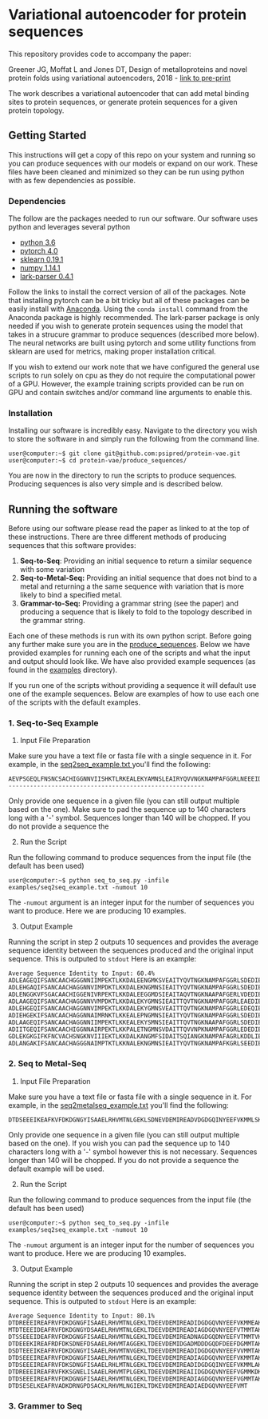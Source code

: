 # Variational autoencoder for protein sequences

This repository provides code to accompany the paper:

Greener JG, Moffat L and Jones DT, Design of metalloproteins and novel protein folds using variational autoencoders, 2018 - [link to pre-print](https://arxiv.org/abs/1806.09900)

The work describes a variational autoencoder that can add metal binding sites to protein sequences, or generate protein sequences for a given protein topology.

## Getting Started
This instructions will get a copy of this repo on your system and running so you can produce sequences with our models or expand on our work. These files have been cleaned and minimized so they can be run using python with as few dependencies as possible.

### Dependencies
The follow are the packages needed to run our software. Our software uses python and leverages several python 
* [python 3.6](https://www.python.org/)
* [pytorch 4.0](https://pytorch.org/)
* [sklearn 0.19.1](http://scikit-learn.org/stable/)
* [numpy 1.14.1](http://www.numpy.org/)
* [lark-parser 0.4.1](https://github.com/lark-parser/lark)

Follow the links to install the correct version of all of the packages. Note that installing pytorch can be a bit tricky but all of these packages can be easily install with [Anaconda](https://anaconda.org/). Using the `conda install` command from the Anaconda package is highly recommended. The lark-parser package is only needed if you wish to generate protein sequences using the model that takes in a strucure grammar to produce sequences (described more below). The neural networks are built using pytorch and some utility functions from sklearn are used for metrics, making proper installation critical. 

If you wish to extend our work note that we have configured the general use scripts to run solely on cpu as they do not require the computational power of a GPU. However, the example training scripts provided can be run on GPU and contain switches and/or command line arguments to enable this. 

### Installation

Installing our software is incredibly easy. Navigate to the directory you wish to store the software in and simply run the following from the command line. 
```console
user@computer:~$ git clone git@github.com:psipred/protein-vae.git
user@computer:~$ cd protein-vae/produce_sequences/
```
You are now in the directory to run the scripts to produce sequences. Producing sequences is also very simple and is described below. 

## Running the software
Before using our software please read the paper as linked to at the top of these instructions. There are three different methods of producing sequences that this software provides:
1. **Seq-to-Seq**: Providing an initial sequence to return a similar sequence with some variation
2. **Seq-to-Metal-Seq:** Providing an initial sequence that does not bind to a metal and returning a the same sequence with variation that is more likely to bind a specified metal. 
3. **Grammar-to-Seq:** Providing a grammar string (see the paper) and producing a sequence that is likely to fold to the topology described in the grammar string. 

Each one of these methods is run with its own python script. Before going any further make sure you are in the [produce_sequences](produce_sequences/). Below we have provided examples for running each one of the scripts and what the input and output should look like. We have also provided example sequences (as found in the [examples](produce_sequences/examples/) directory). 

If you run one of the scripts without providing a sequence it will default use one of the example sequences. Below are examples of how to use each one of the scripts with the default examples. 

### 1. Seq-to-Seq Example
1. Input File Preparation

Make sure you have a text file or fasta file with a single sequence in it. For example, in the [seq2seq_example.txt
](produce_sequences/examples/seq2seq_example.txt) you'll find the following: 
```
AEVPSGEQLFNSNCSACHIGGNNVIISHKTLRKEALEKYAMNSLEAIRYQVVNGKNAMPAFGGRLNEEEIDAIATYVLGQAELD--------------------------------------------------------
```
Only provide one sequence in a given file (you can still output multiple based on the one). Make sure to pad the sequence up to 140 characters long with a '-' symbol. Sequences longer than 140 will be chopped. If you do not provide a sequence the 

2. Run the Script

Run the following command to produce sequences from the input file (the default has been used)
```console
user@computer:~$ python seq_to_seq.py -infile examples/seq2seq_example.txt -numout 10
```
The `-numout` argument is an integer input for the number of sequences you want to produce. Here we are producing 10 examples. 

3. Output Example

Running the script in step 2 outputs 10 sequences and provides the average sequence identity between the sequences produced and the original input sequence. This is outputed to `stdout` Here is an example:
```
Average Sequence Identity to Input: 60.4%
ADLEAGEQIFSANCAACHGGGNNIIMPEKTLKKDALEENGMKSVEAITYQVTNGKNAMPAFGGRLSDEDIEDVANYVLSQAEKGW
ADLEHGAQIFSANCAACHAGGNNVIMPDKTLKKDALEKNGMNSIEAITYQVTNGKNAMPAFGGRLSDEDIEDVANYVLSQAEKGW
ADLENGGKVFSGACAACHIGGENIVRPEKTLKKDALEEGGMDSIEAITAQVTNGKNAAPAFGERLVDEDIEDVAEYVL
ADLAAGEQIFSANCAACHAGGNNVVMPDKTLKKDALEKYGMNSIEAITTQVTNGKNAMPAFGGRLEAEDIEDVAAYVLSQAEG
ADLEHGEQIFSANCAACHAGGNNVIMPEKTLKKDALEKYGMNSVEAITTQVTNGKNAMPAFGGRLEDEQIEDVANYVLSQSEW
ADIEHGEKIFSANCAACHAGGNNAIMRNKTLKKEALEPNGMNSIEAITYQVTNGKNAMPAFGGRLSDEDIEDVANYVLKQAEKGW
ADLAAGEQIFSANCAACHAGGNNIIMPEKTLKKEALEKYSMNSIEAITTQVTNGKNAAPAFGGRLSDEDIEDVANYVLSQAEKGW
ADIITGEQIFSANCAACHIGGNNAIRPEKTLKKPALETNGMNSVDAITTQVVNPKNAMPAFGGRLEDEDIEDVANYVLSQAEK
GDLEKGKGIFKFNCVACHSNGKNVIIIEKTLKKDALKANGMFSIDAITSQIANGKNAMPAFAGRLKDDLIELVAYYVLEKAEQW
ADLANGAKIFSANCAACHAGGGNAIMPTKTLKKNALEKNGMNSIEAITYQVTNGKNAMPAFKGRLSEEDIEDVAAYVLEQSEKGW

```

### 2. Seq to Metal-Seq

1. Input File Preparation

Make sure you have a text file or fasta file with a single sequence in it. For example, in the [seq2metalseq_example.txt](produce_sequences/examples/seq2metalseq_example.txt) you'll find the following: 
```
DTDSEEEIKEAFKVFDKDGNGYISAAELRHVMTNLGEKLSDNEVDEMIREADVDGDGQINYEEFVKMMLSK
```
Only provide one sequence in a given file (you can still output multiple based on the one). If you wish you can pad the sequence up to 140 characters long with a '-' symbol however this is not necessary. Sequences longer than 140 will be chopped. If you do not provide a sequence the default example will be used. 

2. Run the Script

Run the following command to produce sequences from the input file (the default has been used)
```console
user@computer:~$ python seq_to_seq.py -infile examples/seq2seq_example.txt -numout 10
```
The `-numout` argument is an integer input for the number of sequences you want to produce. Here we are producing 10 examples. 

3. Output Example

Running the script in step 2 outputs 10 sequences and provides the average sequence identity between the sequences produced and the original input sequence. This is outputed to `stdout` Here is an example:
```
Average Sequence Identity to Input: 80.1%
DTDREEEIREAFRVFDKDGNGFISAAELRHVMTNLGEKLTDEEVDEMIREADIDGDGQVNYEEFVKMMEAK
MTDTEEEIDEAFRVFDKDGNGYDSAAELRHVMTNLGEKLTDEEVDEMIREADIAGDGQVNYEEFVTMMTAK
DTSSEEEIDEAFRVFDKDGNGFISAAELRHVMTNLGEKLTDEEVDEMIREADNAGDGQDNYEEFVTMMTVK
DTDEEEKIREAFRDFDKSDNEFDSAAELRHVMTAGGEKLTDEEVDEMIDGADMDDDGQDFDEEFDGMMTAK
DSDTEEEIKEAFRVFDKDGNGYISAAELRHVMTNVGEKLTDEEVDEMIREADIDGDGQVNYEEFVVMMTAK
DTDSEEEIREAFRVFDKDGNGFISAAELRHVMTNLGEKLTDEEVDEMIREADIAGDGQVNYEEFVKMMTAK
DTDSEEEIREAFRVFDKSDNGFISAAELRHLMTNLGEKLTDEEVDEMIREADIDGDGQINYEEFVKMMLAK
DTDREEEIREAFRVFKKSGNELISAAELRHVMTPLGEKLTDEEVDEMIREAIIDGDGQVNYEEFVGMMKDK
DTDSEEEIREAFRVFDKDGNGFISAAELRHVMTNLGEKLTDEEVDEMIREADIAGDGQVNYEEFVGMMTAK
DTDSESELKEAFRVADKDRNGPDSACKLRHVMLNGIEKLTDKEVDEMIREADIAEDGQVNYEEFVMT
```


### 3. Grammer to Seq










<!--
The two tasks this work approaches are adding a metal binding site to a protein sequence and generating a protein sequence for a given topology string. The first is described as Task 1 and the second as Task 2. Below are descriptions for using the trained models.

### Task 1
This is adding a metal binding site to a protein sequence. The files for this task are located in the metal_gen folder. Aside from the model file in the folder folder, the main script is the `metal_VAE_pytorch.py`. This file can be run from the command line with several arguments that can be seen by looking at the source. The code itself contains explanations for its use, but more specifically, it can be used for training a model or producing samples of a protein similar to another protein provided.

Note the model provided and thus inference was trained and can be used with the `nostruc` dataset.

<b> Training </b>

In the case of training please get in contact for the datasets, however if you have correctly formated data you should be able to use that instead. A model has been provided for a network with a latent dimension of 16 which was used in the paper. The dataset can be specified by command line args as either `struc` or `nostruc`. These are numpy `.npy` files of size `L x 4353` and `L x 3088` where `L` is the number of examples in the dataset. Both datasets have one-hot encoded sequences as the first 3080 dimensions and the next 8 as the binary switches for metal binding. The `struc` dataset contains an extra 1265 dimensions that describe the input data.  

Read through the command line arguments in the files in order to understand what parameters of the network can be changed, but you can change them by changing the defaults if running in an IDE. The current defaults are what was used to train the 16 dimensional network. To train the network you also need to change the switches specified in the script so that `cuda=True` and `train=True`.

<b> Sampling a new metal binder </b>

First make sure that that `cuda=False` and `train=False` in the script. The network is capable of running inference very quickly on just a cpu. From there make sure that `new_metal=True`. At the bottom of the script you will see

```Python
if new_metal:
    name="prots_nomet"
    ...
```
The `name` is the name not including `.npy` of the file being used (that needs to be placed on the current directory) of protein(s) you wish to alter. So the input file will be a numpy binary of size `L x 3088` where the last 8 metal binding flags are changed in accordance with what you want metal binding you want to add. If you've got that sorted then just run the script.

<b> Encoding and decoding separately</b>

In order to do these just make a function that is a part of the network module that looks like the forward pass but only uses the layers you intend of using i.e. for decoding or encoding. From there add whatever you like at the end of the script to call these functions and encode or decode data.

### Task 2
This is generating a protein sequence for a given topology string and the scripts are located in the fold_gen folder.--->
